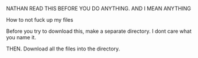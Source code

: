 NATHAN READ THIS BEFORE YOU DO ANYTHING. AND I MEAN ANYTHING 
 
 
How to not fuck up my files 
Before you try to download this, make a separate directory. I dont care what you name it. 
THEN. Download all the files into the directory. 